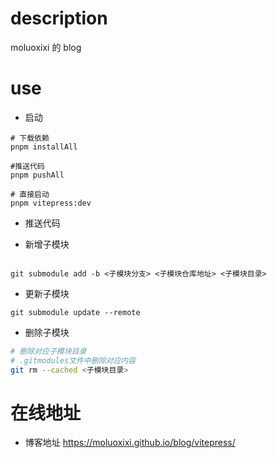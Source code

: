 # description
moluoxixi 的 blog

# use
- 启动
```shell
# 下载依赖
pnpm installAll

#推送代码
pnpm pushAll

# 直接启动
pnpm vitepress:dev
```

- 推送代码

- 新增子模块

```shell

git submodule add -b <子模块分支> <子模块仓库地址> <子模块目录>

```

- 更新子模块

```shell
git submodule update --remote
```

- 删除子模块

```sh
# 删除对应子模块目录
# .gitmodules文件中删除对应内容
git rm --cached <子模块目录>
```
# 在线地址
- 博客地址 https://moluoxixi.github.io/blog/vitepress/